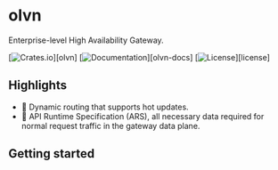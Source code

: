 # olvn

Enterprise-level High Availability Gateway.

[![Crates.io](https://img.shields.io/crates/v/olvn)][olvn]
[![Documentation](https://shields.io/docsrs/olvn)][olvn-docs]
[![License](https://img.shields.io/crates/l/olvn)][license]

## Highlights

- 🚀 Dynamic routing that supports hot updates.
- 🎨 API Runtime Specification (ARS), all necessary data required for normal request traffic in the gateway data plane.


## Getting started






